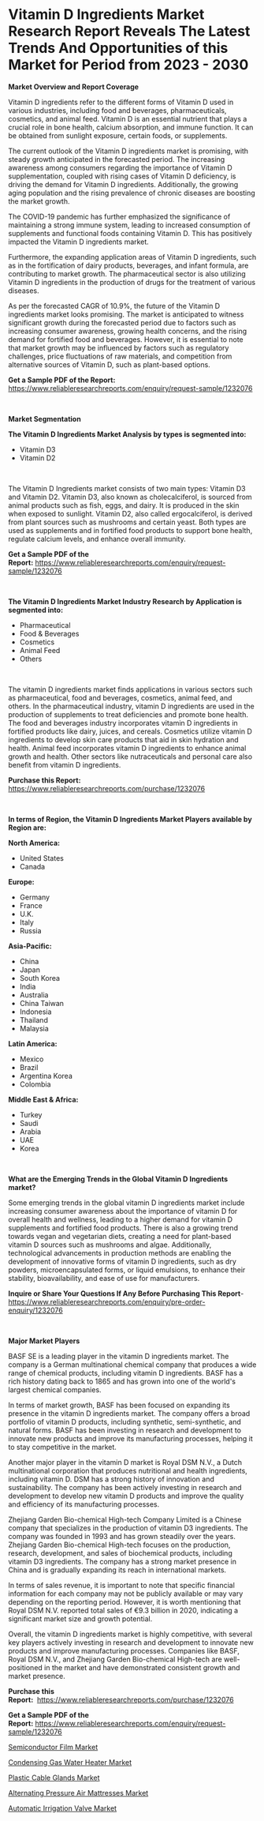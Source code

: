 <p><h1>Vitamin D Ingredients Market Research Report Reveals The Latest Trends And Opportunities of this Market for Period from 2023 - 2030</h1></p><p><strong>Market Overview and Report Coverage</strong></p>
<p><p>Vitamin D ingredients refer to the different forms of Vitamin D used in various industries, including food and beverages, pharmaceuticals, cosmetics, and animal feed. Vitamin D is an essential nutrient that plays a crucial role in bone health, calcium absorption, and immune function. It can be obtained from sunlight exposure, certain foods, or supplements.</p><p>The current outlook of the Vitamin D ingredients market is promising, with steady growth anticipated in the forecasted period. The increasing awareness among consumers regarding the importance of Vitamin D supplementation, coupled with rising cases of Vitamin D deficiency, is driving the demand for Vitamin D ingredients. Additionally, the growing aging population and the rising prevalence of chronic diseases are boosting the market growth.</p><p>The COVID-19 pandemic has further emphasized the significance of maintaining a strong immune system, leading to increased consumption of supplements and functional foods containing Vitamin D. This has positively impacted the Vitamin D ingredients market.</p><p>Furthermore, the expanding application areas of Vitamin D ingredients, such as in the fortification of dairy products, beverages, and infant formula, are contributing to market growth. The pharmaceutical sector is also utilizing Vitamin D ingredients in the production of drugs for the treatment of various diseases.</p><p>As per the forecasted CAGR of 10.9%, the future of the Vitamin D ingredients market looks promising. The market is anticipated to witness significant growth during the forecasted period due to factors such as increasing consumer awareness, growing health concerns, and the rising demand for fortified food and beverages. However, it is essential to note that market growth may be influenced by factors such as regulatory challenges, price fluctuations of raw materials, and competition from alternative sources of Vitamin D, such as plant-based options.</p></p>
<p><strong>Get a Sample PDF of the Report:</strong> <a href="https://www.reliableresearchreports.com/enquiry/request-sample/1232076">https://www.reliableresearchreports.com/enquiry/request-sample/1232076</a></p>
<p>&nbsp;</p>
<p><strong>Market Segmentation</strong></p>
<p><strong>The Vitamin D Ingredients Market Analysis by types is segmented into:</strong></p>
<p><ul><li>Vitamin D3</li><li>Vitamin D2</li></ul></p>
<p>&nbsp;</p>
<p><p>The Vitamin D Ingredients market consists of two main types: Vitamin D3 and Vitamin D2. Vitamin D3, also known as cholecalciferol, is sourced from animal products such as fish, eggs, and dairy. It is produced in the skin when exposed to sunlight. Vitamin D2, also called ergocalciferol, is derived from plant sources such as mushrooms and certain yeast. Both types are used as supplements and in fortified food products to support bone health, regulate calcium levels, and enhance overall immunity.</p></p>
<p><strong>Get a Sample PDF of the Report:</strong>&nbsp;<a href="https://www.reliableresearchreports.com/enquiry/request-sample/1232076">https://www.reliableresearchreports.com/enquiry/request-sample/1232076</a></p>
<p>&nbsp;</p>
<p><strong>The Vitamin D Ingredients Market Industry Research by Application is segmented into:</strong></p>
<p><ul><li>Pharmaceutical</li><li>Food & Beverages</li><li>Cosmetics</li><li>Animal Feed</li><li>Others</li></ul></p>
<p>&nbsp;</p>
<p><p>The vitamin D ingredients market finds applications in various sectors such as pharmaceutical, food and beverages, cosmetics, animal feed, and others. In the pharmaceutical industry, vitamin D ingredients are used in the production of supplements to treat deficiencies and promote bone health. The food and beverages industry incorporates vitamin D ingredients in fortified products like dairy, juices, and cereals. Cosmetics utilize vitamin D ingredients to develop skin care products that aid in skin hydration and health. Animal feed incorporates vitamin D ingredients to enhance animal growth and health. Other sectors like nutraceuticals and personal care also benefit from vitamin D ingredients.</p></p>
<p><strong>Purchase this Report:</strong>&nbsp; <a href="https://www.reliableresearchreports.com/purchase/1232076">https://www.reliableresearchreports.com/purchase/1232076</a></p>
<p>&nbsp;</p>
<p><strong>In terms of Region, the Vitamin D Ingredients Market Players available by Region are:</strong></p>
<p>
    <p> <strong> North America: </strong>
        <ul>
            <li>United States</li>
            <li>Canada</li>
        </ul>
        </p> 
    <p> <strong> Europe: </strong>
        <ul>
            <li>Germany</li>
            <li>France</li>
            <li>U.K.</li>
            <li>Italy</li>
            <li>Russia</li>
        </ul>
        </p> 
    <p> <strong> Asia-Pacific: </strong>
        <ul>
            <li>China</li>
            <li>Japan</li>
            <li>South Korea</li>
            <li>India</li>
            <li>Australia</li>
            <li>China Taiwan</li>
            <li>Indonesia</li>
            <li>Thailand</li>
            <li>Malaysia</li>
        </ul>
        </p> 
    <p> <strong> Latin America: </strong>
        <ul>
            <li>Mexico</li>
            <li>Brazil</li>
            <li>Argentina Korea</li>
            <li>Colombia</li>
        </ul>
        </p> 
    <p> <strong> Middle East & Africa: </strong>
        <ul>
            <li>Turkey</li>
            <li>Saudi</li>
            <li>Arabia</li>
            <li>UAE</li>
            <li>Korea</li>
        </ul>
    </p>
    </p>
<p>&nbsp;</p>
<p><strong>What are the Emerging Trends in the Global Vitamin D Ingredients market?</strong></p>
<p><p>Some emerging trends in the global vitamin D ingredients market include increasing consumer awareness about the importance of vitamin D for overall health and wellness, leading to a higher demand for vitamin D supplements and fortified food products. There is also a growing trend towards vegan and vegetarian diets, creating a need for plant-based vitamin D sources such as mushrooms and algae. Additionally, technological advancements in production methods are enabling the development of innovative forms of vitamin D ingredients, such as dry powders, microencapsulated forms, or liquid emulsions, to enhance their stability, bioavailability, and ease of use for manufacturers.</p></p>
<p><strong>Inquire or Share Your Questions If Any Before Purchasing This Report</strong>- <a href="https://www.reliableresearchreports.com/enquiry/pre-order-enquiry/1232076">https://www.reliableresearchreports.com/enquiry/pre-order-enquiry/1232076</a></p>
<p>&nbsp;</p>
<p><strong>Major Market Players</strong></p>
<p><p>BASF SE is a leading player in the vitamin D ingredients market. The company is a German multinational chemical company that produces a wide range of chemical products, including vitamin D ingredients. BASF has a rich history dating back to 1865 and has grown into one of the world's largest chemical companies.</p><p>In terms of market growth, BASF has been focused on expanding its presence in the vitamin D ingredients market. The company offers a broad portfolio of vitamin D products, including synthetic, semi-synthetic, and natural forms. BASF has been investing in research and development to innovate new products and improve its manufacturing processes, helping it to stay competitive in the market.</p><p>Another major player in the vitamin D market is Royal DSM N.V., a Dutch multinational corporation that produces nutritional and health ingredients, including vitamin D. DSM has a strong history of innovation and sustainability. The company has been actively investing in research and development to develop new vitamin D products and improve the quality and efficiency of its manufacturing processes.</p><p>Zhejiang Garden Bio-chemical High-tech Company Limited is a Chinese company that specializes in the production of vitamin D3 ingredients. The company was founded in 1993 and has grown steadily over the years. Zhejiang Garden Bio-chemical High-tech focuses on the production, research, development, and sales of biochemical products, including vitamin D3 ingredients. The company has a strong market presence in China and is gradually expanding its reach in international markets.</p><p>In terms of sales revenue, it is important to note that specific financial information for each company may not be publicly available or may vary depending on the reporting period. However, it is worth mentioning that Royal DSM N.V. reported total sales of €9.3 billion in 2020, indicating a significant market size and growth potential.</p><p>Overall, the vitamin D ingredients market is highly competitive, with several key players actively investing in research and development to innovate new products and improve manufacturing processes. Companies like BASF, Royal DSM N.V., and Zhejiang Garden Bio-chemical High-tech are well-positioned in the market and have demonstrated consistent growth and market presence.</p></p>
<p><strong>Purchase this Report:</strong>&nbsp;&nbsp;<a href="https://www.reliableresearchreports.com/purchase/1232076">https://www.reliableresearchreports.com/purchase/1232076</a></p>
<p></p>
<p><strong>Get a Sample PDF of the Report:</strong>&nbsp;<a href="https://www.reliableresearchreports.com/enquiry/request-sample/1232076">https://www.reliableresearchreports.com/enquiry/request-sample/1232076</a></p>
<p><p><a href="https://medium.com/@serenaframi/analyzing-semiconductor-film-market-global-industry-perspective-and-forecast-2023-to-2030-3d191b2c8885">Semiconductor Film Market</a></p><p><a href="https://medium.com/@olenwuckert56/condensing-gas-water-heater-market-focuses-on-market-share-size-and-projected-forecast-till-2030-538b87b2cad4">Condensing Gas Water Heater Market</a></p><p><a href="https://github.com/RickHolmes3/Market-Research-Report-List-2/blob/main/plastic-cable-glands-market.md">Plastic Cable Glands Market</a></p><p><a href="https://medium.com/@randysimpson755/alternating-pressure-air-mattresses-market-trends-and-market-analysis-forecasted-for-period-24210b4b48e0">Alternating Pressure Air Mattresses Market</a></p><p><a href="https://medium.com/@sink.pay.sand/decoding-automatic-irrigation-valve-market-metrics-market-share-trends-and-growth-patterns-65bd14a9c188">Automatic Irrigation Valve Market</a></p></p>